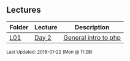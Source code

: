 ## Lectures
| Folder | Lecture | Description|
 | ------------|------------|------------|
 | [L01](./L01) | [ Day 2 ](./L01) | [ General intro to php](./L01) | [L01](./L01) | [ Php Variables](./L01) | [L01](./L01) | [ Some variable examples:](./L01) | [L01](./L01) | [ Different ways to open files](./L01) |

<sup>Last Updated: 2018-01-22 (Mon @ 11:28)</sup>